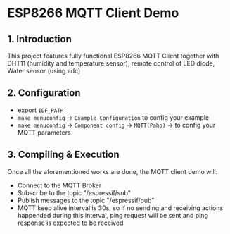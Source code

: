 # ESP8266 MQTT Client Demo

## 1. Introduction

This project features fully functional ESP8266 MQTT Client together with DHT11 (humidity and temperature sensor), remote control of LED diode, Water sensor (using adc)

## 2. Configuration
* export `IDF_PATH`
* `make menuconfig` -> `Example Configuration` to config your example
* `make menuconfig` -> `Component config` -> `MQTT(Paho)` -> to config your MQTT parameters

## 3. Compiling & Execution

Once all the aforementioned works are done, the MQTT client demo will:

* Connect to the MQTT Broker
* Subscribe to the topic "/espressif/sub"
* Publish messages to the topic "/espressif/pub"
* MQTT keep alive interval is 30s, so if no sending and receiving actions happended during this interval, ping request will be sent and ping response is expected to be received 